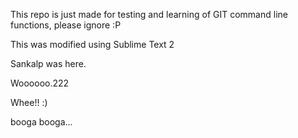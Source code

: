 This repo is just made for testing and learning of GIT command line functions, please ignore :P


This was modified using Sublime Text 2


Sankalp was here.

Woooooo.222

Whee!! :)


booga booga... 
